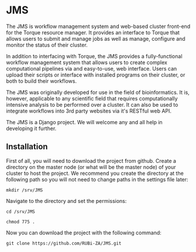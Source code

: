 JMS
===
The JMS is  workflow management system and web-based cluster front-end for the Torque resource manager. It provides an interface to Torque that allows users to submit and manage jobs as well as manage, configure and monitor the status of their cluster.

In addition to interfacing with Torque, the JMS provides a fully-functional workflow management system that allows users to create complex computational pipelines via and easy-to-use, web interface. Users can upload their scripts or interface with installed programs on their cluster, or both to build their workflows.

The JMS was originally developed for use in the field of bioinformatics. It is, however, applicable to any scientific field that requires computationally intensive analysis to be performed over a cluster. It can also be used to integrate workflows into 3rd party websites via it's RESTful web API.

The JMS is a Django project. We will welcome any and all help in developing it further.

Installation
---
First of all, you will need to download the project from github. Create a directory on the master node (or what will be the master node) of your cluster to host the project. We recommend you create the directory at the following path so you will not need to change paths in the settings file later:

  `mkdir /srv/JMS`
  
Navigate to the directory and set the permissions:

  `cd /srv/JMS`
  
  `chmod 775 .`
  
Now you can download the project with the following command:

  `git clone https://github.com/RUBi-ZA/JMS.git`

